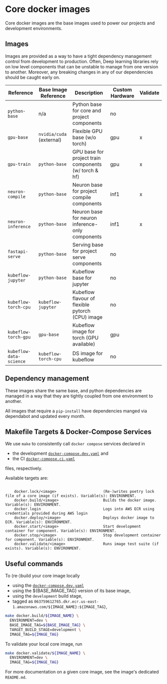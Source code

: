# Core docker images

Core docker images are the base images used to power our projects and development environments.

## Images

Images are provided as a way to have a tight dependency management control from development to
production. Often, Deep learning libraries rely on low level components that can be unstable to
manage from one version to another. Moreover, any breaking changes in any of our dependencies
should be caught early on.


| Reference                | Base Image Reference        | Description                                            | Custom Hardware | Validate |
| ------------------------ | ----------------------------| ------------------------------------------------------ | --------------- | -------- |
| `python-base`            | n/a                         | Python base for core and project components            | no              |          |
| `gpu-base`               | `nvidia/cuda` (external)    | Flexible GPU base (w/o torch)                          | gpu             |     x    |
| `gpu-train`              | `python-base`               | GPU base for project train components (w/ torch & hf)  | gpu             |     x    |
| `neuron-compile`         | `python-base`               | Neuron base for project compile components             | inf1            |     x    |
| `neuron-inference`       | `python-base`               | Neuron base for neuron inference-only components       | inf1            |     x    |
| `fastapi-serve`          | `python-base`               | Serving base for project serve components              | no              |          |
| `kubeflow-jupyter`       | `python-base`               | Kubeflow base for jupyter                              | no              |          |
| `kubeflow-torch-cpu`     | `kubeflow-jupyter`          | Kubeflow flavour of flexible pytorch (CPU) image       | no              |          |
| `kubeflow-torch-gpu`     | `gpu-base`                  | Kubeflow image for torch (GPU available)               | gpu             |          |
| `kubeflow-data-science`  | `kubeflow-torch-cpu`        | DS image for kubeflow                                  | no              |          |

## Dependency management

These images share the same base, and python dependencies are managed in a way that they are tightly
 coupled from one environment to another.

All images that require a `pip-install` have dependencies manged via dependabot and updated every
month.


## Makefile Targets & Docker-Compose Services

We use `make` to consistently call `docker compose` services declared in
- the development [`docker-compose.dev.yaml`](./docker-compose.dev.yaml) and
- the CI [`docker-compose.ci.yaml`](./docker-compose.ci.yaml)

files, respectively.

Available targets are:

```text

    docker.lock/<image>                     (Re-)writes poetry lock file of a core image (if exists). Variable(s): ENVIRONMENT.
    docker.build/<image>                    Builds the docker image. Variable(s): ENVIRONMENT.
    docker.login                            Logs into AWS ECR using credentials provided during AWS login
    docker.deploy/<image>                   Deploys docker image to ECR. Variable(s): ENVIRONMENT.
    docker.start/<image>                    Start development container for component. Variable(s): ENVIRONMENT.
    docker.stop/<image>                     Stop development container for component. Variable(s): ENVIRONMENT.
    docker.validate/<image>                 Runs image test suite (if exists). Variable(s): ENVIRONMENT.

```

## Useful commands

To (re-)build your core image locally

- using the [`docker-compose.dev.yaml`](./docker-compose.dev.yaml)
- using the ${BASE_IMAGE_TAG} version of its base image,
- using the `development` build stage,
- tagged as `063759612765.dkr.ecr.us-east-1.amazonaws.com/${IMAGE_NAME}:${IMAGE_TAG}`,

```bash
make docker.build/${IMAGE_NAME} \
  ENVIRONMENT=dev \
  BASE_IMAGE_TAG=${BASE_IMAGE_TAG} \
  TARGET_BUILD_STAGE=development \
  IMAGE_TAG=${IMAGE_TAG}
```

To validate your local core image, run

```bash
make docker.validate/${IMAGE_NAME} \
  ENVIRONMENT=dev \
  IMAGE_TAG=${IMAGE_TAG}
```

For more documentation on a given core image, see the image's dedicated `README.md`.
